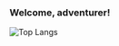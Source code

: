 ### Welcome, adventurer!

![Top Langs](https://github-readme-stats.vercel.app/api/top-langs/?username=uasouz&theme=dark)
